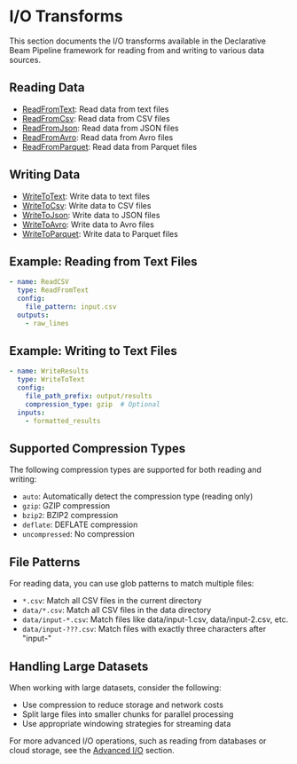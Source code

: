 # I/O Transforms

This section documents the I/O transforms available in the Declarative Beam Pipeline framework for reading from and writing to various data sources.

## Reading Data

- [ReadFromText](read_from_text.md): Read data from text files
- [ReadFromCsv](read_from_csv.md): Read data from CSV files
- [ReadFromJson](read_from_json.md): Read data from JSON files
- [ReadFromAvro](read_from_avro.md): Read data from Avro files
- [ReadFromParquet](read_from_parquet.md): Read data from Parquet files

## Writing Data

- [WriteToText](write_to_text.md): Write data to text files
- [WriteToCsv](write_to_csv.md): Write data to CSV files
- [WriteToJson](write_to_json.md): Write data to JSON files
- [WriteToAvro](write_to_avro.md): Write data to Avro files
- [WriteToParquet](write_to_parquet.md): Write data to Parquet files

## Example: Reading from Text Files

```yaml
- name: ReadCSV
  type: ReadFromText
  config:
    file_pattern: input.csv
  outputs:
    - raw_lines
```

## Example: Writing to Text Files

```yaml
- name: WriteResults
  type: WriteToText
  config:
    file_path_prefix: output/results
    compression_type: gzip  # Optional
  inputs:
    - formatted_results
```

## Supported Compression Types

The following compression types are supported for both reading and writing:

- `auto`: Automatically detect the compression type (reading only)
- `gzip`: GZIP compression
- `bzip2`: BZIP2 compression
- `deflate`: DEFLATE compression
- `uncompressed`: No compression

## File Patterns

For reading data, you can use glob patterns to match multiple files:

- `*.csv`: Match all CSV files in the current directory
- `data/*.csv`: Match all CSV files in the data directory
- `data/input-*.csv`: Match files like data/input-1.csv, data/input-2.csv, etc.
- `data/input-???.csv`: Match files with exactly three characters after "input-"

## Handling Large Datasets

When working with large datasets, consider the following:

- Use compression to reduce storage and network costs
- Split large files into smaller chunks for parallel processing
- Use appropriate windowing strategies for streaming data

For more advanced I/O operations, such as reading from databases or cloud storage, see the [Advanced I/O](../../advanced/advanced_io.md) section.
